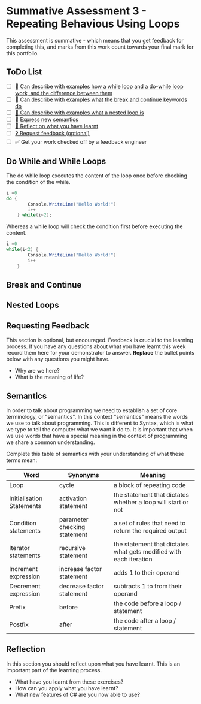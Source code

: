 # Summative Assessment 3 - Repeating Behavious Using Loops

This assessment is summative - which means that you get feedback for completing this, and marks from this work count towards your final mark for this portfolio.

## ToDo List

- [ ] [:key: Can describe with examples how a while loop and a do-while loop work, and the difference between them](#do-while-and-while-loops)
- [ ] [:key: Can describe with examples what the break and continue keywords do](#break-and-continue)
- [ ] [:key: Can describe with examples what a nested loop is](#nested-loops)
- [ ] [:speech_balloon: Express new semantics](#semantics)
- [ ] [:thought_balloon: Reflect on what you have learnt](#reflection)
- [ ] [:question: Request feedback (optional)](#requesting-feedback)
- [ ] :white_check_mark: Get your work checked off by a feedback engineer

## Do While and While Loops

The do while loop executes the content of the loop once before checking the condition of the while.
```cs
i =0
do {
        Console.WriteLine("Hello World!")
        i++
    } while(i<2);
```
Whereas a while loop will check the condition first before executing the content.
```cs
i =0
while(i<2) {
        Console.WriteLine("Hello World!")
        i++
    }
```


## Break and Continue

## Nested Loops

## Requesting Feedback

This section is optional, but encouraged. Feedback is crucial to the learning process. If you have any questions about what you have learnt this week record them here for your demonstrator to answer. **Replace** the bullet points below with any questions you might have.
- Why are we here?
- What is the meaning of life?

## Semantics

In order to talk about programming we need to establish a set of core terminology, or "semantics". In this context "semantics" means the words we use to talk about programming. This is different to Syntax, which is what we type to tell the computer what we want it do to. It is important that when we use words that have
a special meaning in the context of programming we share a common understanding.

Complete this table of semantics with your understanding of what these terms mean:

| Word | Synonyms | Meaning |
|---|---|---|
|Loop| cycle| a block of repeating code |
|Initialisation Statements| activation statement| the statement that dictates whether a loop will start or not |
|Condition statements|parameter checking statement | a set of rules that need to return the required output|
|Iterator statements| recursive statement | the statement that dictates what gets modified with each iteration |
|Increment expression| increase factor statement | adds 1 to their operand|
|Decrement expression| decrease factor statement | subtracts 1 to from their operand|
|Prefix| before | the code before a loop / statement |
|Postfix| after | the code after a loop / statement  |


## Reflection
In this section you should reflect upon what you have learnt. This is an important part of the learning process.
- What have you learnt from these exercises?
- How can you apply what you have learnt?
- What new features of C# are you now able to use?
